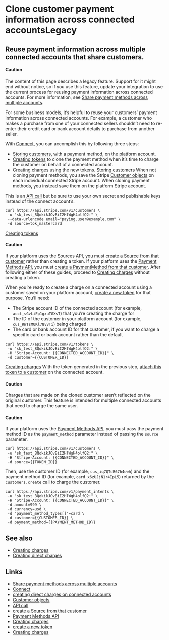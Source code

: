# Clone customer payment information across connected accountsLegacy

## Reuse payment information across multiple connected accounts that share customers.

#### Caution

The content of this page describes a legacy feature. Support for it might end
without notice, so if you use this feature, update your integration to use the
current process for reusing payment information across connected accounts. For
more information, see [Share payment methods across multiple
accounts](https://docs.stripe.com/connect/direct-charges-multiple-accounts#clone-and-create-direct-charges).

For some business models, it’s helpful to reuse your customers’ payment
information across connected accounts. For example, a customer who makes a
purchase from one of your connected sellers shouldn’t need to re-enter their
credit card or bank account details to purchase from another seller.

With [Connect](https://docs.stripe.com/connect), you can accomplish this by
following three steps:

- [Storing
customers](https://docs.stripe.com/connect/cloning-customers-across-accounts#storing-customers),
with a payment method, on the platform account.
- [Creating
tokens](https://docs.stripe.com/connect/cloning-customers-across-accounts#creating-tokens)
to clone the payment method when it’s time to charge the customer on behalf of a
connected account.
- [Creating
charges](https://docs.stripe.com/connect/cloning-customers-across-accounts#creating-charges)
using the new tokens.
[Storing
customers](https://docs.stripe.com/connect/cloning-customers-across-accounts#storing-customers)
When not cloning payment methods, you save the Stripe [Customer
objects](https://docs.stripe.com/api#customers) on each individual connected
Stripe account. When cloning payment methods, you instead save them on the
platform Stripe account.

This is an [API call](https://docs.stripe.com/api#create_customer) but be sure
to use your own secret and publishable keys instead of the connect account’s.

```
curl https://api.stripe.com/v1/customers \
 -u "sk_test_BQokikJOvBiI2HlWgH4olfQ2:" \
 --data-urlencode email="paying.user@example.com" \
 -d source=tok_mastercard
```

[Creating
tokens](https://docs.stripe.com/connect/cloning-customers-across-accounts#creating-tokens)
#### Caution

If your platform uses the Sources API, you must [create a Source from that
customer](https://docs.stripe.com/sources/connect#cloning-card-sources) rather
than creating a token. If your platform uses the [Payment Methods
API](https://docs.stripe.com/payments/payment-methods), you must [create a
PaymentMethod from that
customer](https://docs.stripe.com/connect/direct-charges-multiple-accounts#clone-and-create-direct-charges).
After following either of these guides, proceed to [Creating
charges](https://docs.stripe.com/connect/cloning-customers-across-accounts#creating-charges)
without creating a token.

When you’re ready to create a charge on a connected account using a customer
saved on your platform account, [create a new
token](https://docs.stripe.com/api#create_card_token) for that purpose. You’ll
need:

- The Stripe account ID of the connected account (for example,
`acct_sGvLiEp1gxuTGXsT`) that you’re creating the charge for
- The ID of the customer in your platform account (for example,
`cus_RWTsMUKl78vvTi`) being charged
- The card or bank account ID for that customer, if you want to charge a
specific card or bank account rather than the default

```
curl https://api.stripe.com/v1/tokens \
 -u "sk_test_BQokikJOvBiI2HlWgH4olfQ2:" \
 -H "Stripe-Account: {{CONNECTED_ACCOUNT_ID}}" \
 -d customer={{CUSTOMER_ID}}
```

[Creating
charges](https://docs.stripe.com/connect/cloning-customers-across-accounts#creating-charges)
With the token generated in the previous step, [attach this token to a
customer](https://docs.stripe.com/api#create_customer) on the connected account.

#### Caution

Charges that are made on the cloned customer aren’t reflected on the original
customer. This feature is intended for multiple connected accounts that need to
charge the same user.

#### Caution

If your platform uses the [Payment Methods
API](https://docs.stripe.com/payments/payment-methods), you must pass the
payment method ID as the `payment_method` parameter instead of passing the
`source` parameter.

```
curl https://api.stripe.com/v1/customers \
 -u "sk_test_BQokikJOvBiI2HlWgH4olfQ2:" \
 -H "Stripe-Account: {{CONNECTED_ACCOUNT_ID}}" \
 -d source={{TOKEN_ID}}
```

Then, use the customer ID (for example, `cus_iq7QTdB67h4dwh`) and the payment
method ID (for example, `card_x6zUJjN1r4IpL5`) returned by the
`customers.create` call to charge the customer.

```
curl https://api.stripe.com/v1/payment_intents \
 -u "sk_test_BQokikJOvBiI2HlWgH4olfQ2:" \
 -H "Stripe-Account: {{CONNECTED_ACCOUNT_ID}}" \
 -d amount=999 \
 -d currency=usd \
 -d "payment_method_types[]"=card \
 -d customer={{CUSTOMER_ID}} \
 -d payment_method={{PAYMENT_METHOD_ID}}
```

## See also

- [Creating charges](https://docs.stripe.com/connect/charges)
- [Creating direct charges](https://docs.stripe.com/connect/direct-charges)

## Links

- [Share payment methods across multiple
accounts](https://docs.stripe.com/connect/direct-charges-multiple-accounts#clone-and-create-direct-charges)
- [Connect](https://docs.stripe.com/connect)
- [creating direct charges on connected
accounts](https://docs.stripe.com/connect/direct-charges)
- [Customer objects](https://docs.stripe.com/api#customers)
- [API call](https://docs.stripe.com/api#create_customer)
- [create a Source from that
customer](https://docs.stripe.com/sources/connect#cloning-card-sources)
- [Payment Methods API](https://docs.stripe.com/payments/payment-methods)
- [Creating
charges](https://docs.stripe.com/connect/cloning-customers-across-accounts#creating-charges)
- [create a new token](https://docs.stripe.com/api#create_card_token)
- [Creating charges](https://docs.stripe.com/connect/charges)